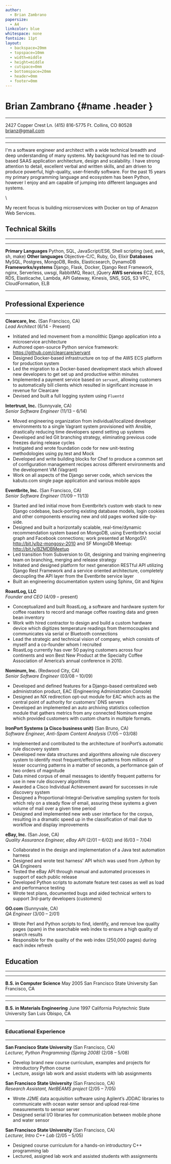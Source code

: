 ```yaml
---
author:
  - Brian Zambrano
papersize:
  - A4
linkcolor: blue
whitespace: none
fontsize: 11pt
layout:
  - backspace=20mm
  - topspace=10mm
  - width=middle
  - height=middle
  - cutspace=0mm
  - bottomspace=20mm
  - header=0mm
  - footer=0mm
---
```


Brian Zambrano {#name .header }
===================================

-----------------------                         ----------------------------
2427 Copper Crest Ln.                                         (415) 816-5775
Ft. Collins, CO 80528                                     <brianz@gmail.com>
-----------------------                         ----------------------------

*  *  *  *

I'm a software engineer and architect with a wide technical breadth and deep understanding of many
systems.  My background has led me to cloud-based SAAS application architecture, design and
scalability. I have strong attention to detail, excellent verbal and written skills, and am driven
to produce powerful, high-quality, user-friendly software. For the past 15 years my primary
programming language and ecosystem has been Python, however I enjoy and am capable of jumping into
different languages and systems.

\

My recent focus is building microservices with Docker on top of Amazon Web Services.


## Technical Skills

*  *  *  *

----------------------  ----------------------------------------------------------------
**Primary Languages**   Python, SQL, JavaScript/ES6, Shell scripting (sed, awk, sh, make)
**Other languages**     Objective-C/C, Ruby, Go, Elixir
**Databases**           MySQL, Postgres, MongoDB, Redis, Elasticsearch, DynamoDB
**Frameworks/systems**  Django, Flask, Docker, Django Rest Framework, nginx, Serverless,
                        uwsgi, RabbitMQ, React, jQuery
**AWS services**        EC2, ECS, RDS, Elasticache, Lambda, API Gateway, Kinesis, SNS,
                        SQS, S3 VPC, CloudFormation, ELB
----------------------  ----------------------------------------------------------------

## Professional Experience

* * * *

**Clearcare, Inc.** (San Francisco, CA)
\
_Lead Architect_ (6/14 - Present)

- Initiated and led movement from a monolithic Django application into a microservice architecture
- Authored open-source Python service framework: <https://github.com/clearcare/servant>
- Designed Docker-based infrastructure on top of the AWS ECS platform for production system
- Led the migration to a Docker-based development stack which allowed new developers to get set up
  and productive within minutes
- Implemented a payment service based on `servant`, allowing customers to automatically bill
  clients which resulted in significant increase in revenue for Clearcare
- Devised and built a full logging system using `Fluentd`


**Intertrust, Inc.** (Sunnyvale, CA)
\
_Senior Software Engineer_ (11/13 – 6/14)

- Moved engineering organization from individual/localized developer environments to a single
  Vagrant system provisioned with Ansible, drastically reducing time  developers spend setting up
  systems
- Developed and led Git branching strategy, eliminating previous code freezes during release cycles
- Instigated and wrote foundation code for new unit-testing methodologies using py.test and Mock
- Developed and write building blocks for Chef to produce a common set of configuration management
  recipes across different environments and the development VM (Vagrant)
- Work on all aspects of the Django server code, which services the kabuto.com single page
  application and various mobile apps


**Eventbrite, Inc.** (San Francisco, CA)
\
_Senior Software Engineer_ (11/09 – 11/13)

- Started and led initial move from Eventbrite’s custom web stack to new Django codebase,
  back-porting existing database models, login cookies and other components ensuring new and old
  pages worked side-by-side.
- Designed and built a horizontally scalable, real-time/dynamic recommendation system based on
  MongoDB, using Eventbrite’s social graph and Facebook connections; work presented at MongoSV:
  http://bit.ly/bz-mongosv-2010 and SF MongoDB Meetup: http://bit.ly/BZMDBMeetup
- Led transition from Subversion to Git, designing and training engineering team on branching,
  merging and release strategy
- Initiated and designed platform for next generation RESTful API utilizing Django Rest Framework and
  a service oriented architecture, completely decoupling the API layer from the Eventbrite service
  layer
- Built an engineering documentation system using Sphinx, Git and Nginx


**RoastLog, LLC**
\
_Founder and CEO_ (4/09 – present)

- Conceptualized and built RoastLog, a software and hardware system for coffee roasters to record and
  manage coffee roasting data and green bean inventory
- Work with hired contractor to design and build a custom hardware device which digitizes temperature
  readings from thermocouples and communicates via serial or Bluetooth connections
- Lead the strategic and technical vision of company, which consists of myself and a co-founder whom
  I recruited
- RoastLog currently has over 50 paying customers across four continents and won Best New Product at
  the Specialty Coffee Association of America’s annual conference in 2010.


**Nominum, Inc.** (Redwood City, CA)
\
_Senior Software Engineer_ (03/08 – 10/09)

- Developed and defined features for a Django-based centralized web administration product, EAC
  (Engineering Administration Console)
- Designed an NX redirection opt-out module for EAC which acts as the central point of authority for
  customers’ DNS servers
- Developed an implemented an auto archiving statistics collection module that gathers metrics from
  any connected Nominum engine which provided customers with custom charts in multiple formats.


**IronPort Systems (a Cisco business unit)** (San Bruno, CA)
\
_Software Engineer, Anti-Spam Content Analysis_ (7/05 – 03/08)

- Implemented and contributed to the architecture of IronPort’s automatic rule discovery system
- Developed new data structures and algorithms allowing rule discovery system to identify most
  frequent/effective patterns from millions of lesser occurring patterns in a matter of seconds, a
  performance gain of two orders of magnitude
- Data mined corpus of email messages to identify frequent patterns for use in new rule discovery
  algorithms
- Awarded a Cisco Individual Achievement award for successes in rule discovery system
- Designed a Proportional-Integral-Derivative sampling system for tools which rely on a steady flow
  of email, assuring these systems a given volume of mail over a given time period
- Designed and implemented new web user interface for the corpus, resulting in a dramatic speed up in
  the classification of mail due to workflow and display improvements

**eBay, Inc.** (San Jose, CA)
\
_Quality Assurance Engineer, eBay API_ (2/01 – 6/02) and (6/03 – 7/04)

- Collaborated in the design and implementation of a Java test automation harness 
- Designed and wrote test harness' API which was used from Jython by QA Engineers
- Tested the eBay API through manual and automated processes in support of each public release
- Developed Python scripts to automate feature test cases as well as load and performance testing
- Wrote test plans, documented bugs and aided technical writers to support 3rd-party developers
  (customers)

**GO.com** (Sunnyvale, CA)
\
*QA Engineer* (3/00 – 2/01)

- Wrote Perl and Python scripts to find, identify, and remove low quality pages (spam) in the
  searchable web index to ensure a high quality of search results
- Responsible for the quality of the web index (250,000 pages) during each index refresh


## Education

* * * *

--------------------------------------------   ------------------------
**B.S. in Computer Science**                   May 2005
San Francisco State University                 San Francisco, CA
--------------------------------------------   ------------------------

--------------------------------------------   ------------------------
**B.S. in Materials Engineering**              June 1997
California Polytechnic State University        San Luis Obispo, CA
--------------------------------------------   ------------------------


### Educational Experience

* * * *

**San Francisco State University** (San Francisco, CA)
\
_Lecturer, Python Programming (Spring 2008)_ (2/08 – 5/08)

- Develop brand new course curriculum, examples and projects for introductory Python course
- Lecture, assign lab work and assist students with lab assignments

**San Francisco State University** (San Francisco, CA)
\
_Research Assistant, NetBEAMS project_ (2/05 – 7/05)

- Wrote J2ME data acquisition software using Agilent’s JDDAC libraries to communicate with ocean
  water sensor and upload real-time measurements to sensor server
- Designed serial I/O libraries for communication between mobile phone and water sensor

**San Francisco State University** (San Francisco, CA)
\
_Lecturer, Intro C++ Lab_ (2/05 – 5/05)

- Designed course curriculum for a hands-on introductory C++ programming lab
- Lectured, assigned lab work and assisted students with assignments
